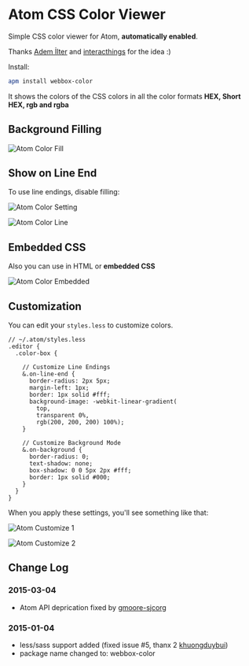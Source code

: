 # Atom CSS Color Viewer

Simple CSS color viewer for Atom, **automatically enabled**.

Thanks [Adem İlter][1] and [interacthings][2] for the idea :)

Install:
```bash
apm install webbox-color
```

It shows the colors of the CSS colors in all
the color formats **HEX, Short HEX, rgb and rgba**

## Background Filling

![Atom Color Fill](https://dl.dropboxusercontent.com/u/20947008/webbox/atom/atom-color-3.png)

## Show on Line End

To use line endings, disable filling:

![Atom Color Setting](https://dl.dropboxusercontent.com/u/20947008/webbox/atom/atom-color-settings.png)

![Atom Color Line](https://dl.dropboxusercontent.com/u/20947008/webbox/atom/atom-color-5.png)

## Embedded CSS

Also you can use in HTML or **embedded CSS**

![Atom Color Embedded](https://dl.dropboxusercontent.com/u/20947008/webbox/atom/atom-color-4.png)

## Customization

You can edit your `styles.less` to customize colors.

```less
// ~/.atom/styles.less
.editor {
  .color-box {

    // Customize Line Endings
    &.on-line-end {
      border-radius: 2px 5px;
      margin-left: 1px;
      border: 1px solid #fff;
      background-image: -webkit-linear-gradient(
        top,
        transparent 0%,
        rgb(200, 200, 200) 100%);
    }

    // Customize Background Mode
    &.on-background {
      border-radius: 0;
      text-shadow: none;
      box-shadow: 0 0 5px 2px #fff;
      border: 1px solid #000;
    }
  }
}
```

When you apply these settings, you'll see something like that:

![Atom Customize 1](https://dl.dropboxusercontent.com/u/20947008/webbox/atom/atom-color-6.png)

![Atom Customize 2](https://dl.dropboxusercontent.com/u/20947008/webbox/atom/atom-color-7.png)


## Change Log

### 2015-03-04

* Atom API deprication fixed by [gmoore-sjcorg](https://github.com/gmoore-sjcorg)

### 2015-01-04

* less/sass support added (fixed issue #5, thanx 2 [khuongduybui](https://github.com/khuongduybui))
* package name changed to: webbox-color

[1]: https://twitter.com/ademilter
[2]: http://interacthings.com/
